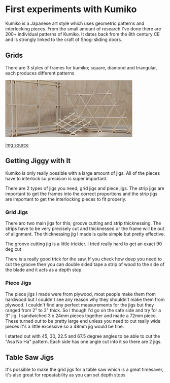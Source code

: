 # First experiments with Kumiko

Kumiko is a Japanese art style which uses geometric patterns and interlocking pieces. From the small amount of research I've done there are 200+ individual patterns of Kumiko. It dates back from the 8th century CE and is strongly linked to the craft of Shogi sliding doors.

## Grids

There are 3 styles of frames for kumiko; square, diamond and triangular, each produces different patterns

<a href="/images/projects/Kumiko/kumikogrids.png">
    <img src="/images/projects/Kumiko/kumikogrids.png" alt="Different Kumiko grids" width="400" height="auto">
</a>

[img source](https://www.youtube.com/watch?v=MN2ipI6RejQ)

## Getting Jiggy with It

Kumiko is only really possible with a large amount of jigs. All of the pieces have to interlock so precision is super important. 

There are 2 types of jigs you need; grid jigs and piece jigs. The strip jigs are important to get the frames into the correct proportions and the strip jigs are important to get the interlocking pieces to fit properly.

### Grid Jigs

There aro two main jigs for this; groove cutting and strip thicknessing. The strips have to be very precisely cut and thicknessed or the frame will be out of alignment. The thicknessing jig I made is quite simple but pretty effective. 

The groove cutting jig is a little trickier. I tried really hard to get an exact 90 deg cut 

There is a really good trick for the saw. If you check how deep you need to cut the groove then you can double sided tape a strip of wood to the side of the blade and it acts as a depth stop.

### Piece Jigs

The piece jigs I made were from plywood, most people make them from hardwood but I couldn't see any reason why they shouldn't make them from plywood. I couldn't find any perfect measurements for the jigs but they ranged from 2" to 3" thick. So I though I'd go on the safe side and try for a 3" jig. I sandwiched 3 x 24mm pieces together and made a 72mm piece. These turned out to be pretty large end unless you need to cut really wide pieces it's a little excessive so a 48mm jig would be fine.

I started out with 45, 30, 22.5 and 67.5 degree angles to be able to cut the "Asa No Ha" pattern. Each side has one angle cut into it so there are 2 jigs.

## Table Saw Jigs

It's possible to make the grid jigs for a table saw which is a great timesaver, it's also great for repeatability as you can set depth stops 
